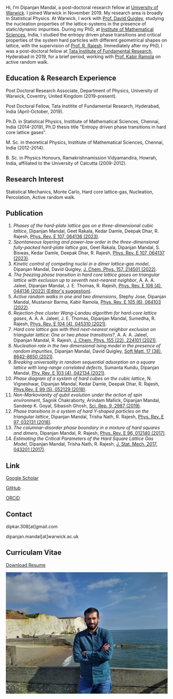 Hi, I’m Dipanjan Mandal, a post-doctoral research fellow at [University of Warwick](https://warwick.ac.uk/fac/sci/physics/). I joined Warwick in November 2019. My research area is broadly in Statistical Physics. At Warwick, I work with [Prof. David Quigley](https://warwick.ac.uk/fac/sci/physics/staff/research/dquigley/), studying the nucleation properties of the lattice-systems in the presence of static/dynamic impurities. During my PhD, at [Institute of Mathematical Sciences](https://www.imsc.res.in/), India, I studied the entropy driven phase transitions and critical properties of the system hard particles with different geometrical shapes on lattice, with the supervision of [Prof. R. Rajesh](https://sites.google.com/view/rrajeshshomepage/home). Immediately after my PhD, I was a post-doctoral fellow at [Tata Institute of Fundamental Research](https://www.tifrh.res.in/), Hyderabad in 2019, for a brief period, working with [Prof. Kabir Ramola](https://www.tifrh.res.in/~kramola/) on active random walk.

## Education & Research Experience
Post Doctoral Research Associate, Department of Physics, University of Warwick, Coventry, United Kingdom (2019-present). 

Post Doctoral Fellow, Tata Institite of Fundamental Research, Hyderabad, India (April-October, 2019).

Ph.D. in Statistical Physics, Institiute of Mathematical Sciences, Chennai, India (2014-2019), Ph.D thesis title "Entropy driven phase transitions in hard core lattice gases".

M. Sc. in theoretical Physics, Institiute of Mathematical Sciences, Chennai, India (2012-2014).

B. Sc. in Physics Honours, Ramakrishnamission Vidyamandira, Howrah, India, affiliated to the University of Calcutta (2009-2012).

## Research Interest
Statistical Mechanics, Monte Carlo, Hard core lattice-gas, Nucleation, Percolation, Active random walk.

## Publication
1. *Phases of the hard-plate lattice gas on a three-dimensional cubic lattice*, Dipanjan Mandal, Geet Rakala, Kedar Damle, Deepak Dhar, R. Rajesh, [Phys. Rev. E 107, 064136 (2023)](https://doi.org/10.1103/PhysRevE.107.064136).
1. *Spontaneous layering and power-law order in the three-dimensional fully-packed hard-plate lattice gas*, Geet Rakala, Dipanjan Mandal, S. Biswas, Kedar Damle, Deepak Dhar, R. Rajesh, [Phys. Rev. E 107, 064137 (2023)](https://doi.org/10.1103/PhysRevE.107.064137).
1. *Kinetic control of competing nuclei in a dimer lattice-gas model*, Dipanjan Mandal, David Quigley, [J. Chem. Phys. 157, 214501 (2022)](https://doi.org/10.1063/5.0120483).
1. *The freezing phase transition in hard core lattice gases on triangular lattice with exclusion up to seventh next-nearest neighbor*, A. A. A. Jaleel, Dipanjan Mandal, J. E. Thomas, R. Rajesh, [Phys. Rev. E 106 (4), 044136 (2022) (Editor's suggestion)](https://doi.org/10.1103/PhysRevE.106.044136).
1. *Active random walks in one and two dimensions*, Stephy Jose, Dipanjan Mandal, Mustansir Barma, Kabir Ramola, [Phys. Rev. E 105 (6), 064103 (2022)](https://doi.org/10.1103/PhysRevE.105.064103).
1. *Rejection-free cluster Wang-Landau algorithm for hard-core lattice gases*, A. A. A. Jaleel, J. E. Thomas, Dipanjan Mandal, Sumedha, R. Rajesh, [Phys. Rev. E 104 (4), 045310 (2021)](https://doi.org/10.1103/PhysRevE.104.045310).
1. *Hard core lattice gas with third next-nearest neighbor exclusion on triangular lattice: One or two phase transitions?*, A. A. A. Jaleel, Dipanjan Mandal, R. Rajesh, [J. Chem. Phys. 155 (22), 224101 (2021)](https://doi.org/10.1063/5.0066098).
1. *Nucleation rate in the two dimensional Ising model in the presence of random impurities*, Dipanjan Mandal, David Quigley, [Soft Matt. 17 (38), 8642-8650 (2021)](https://pubs.rsc.org/en/content/articlelanding/2021/SM/D1SM01172C).
1. *Breaking universality in random sequential adsorption on a square lattice with long-range correlated defects*, Sumanta Kundu, Dipanjan Mandal, [Phy. Rev. E 103 (4), 042134 (2021)](https://doi.org/10.1103/PhysRevE.103.042134).
1. *Phase diagram of a system of hard cubes on the cubic lattice*, N. Vigneshwar, Dipanjan Mandal, Kedar Damle, Deepak Dhar, R. Rajesh, [Phys.Rev. E 99 (5), 052129 (2019)](https://doi.org/10.1103/PhysRevE.99.052129).
1. *Non-Markovianity of qubit evolution under the action of spin environment*, Sagnik Chakraborty, Arindam Mallick, Dipanjan Mandal, Sandeep K. Goyal, Sibasish Ghosh,
[Sci. Rep. 9, 2987 (2019)](https://doi.org/10.1038/s41598-019-39140-2).
1. *Phase transitions in a system of hard Y-shaped particles on the triangular lattice*, Dipanjan Mandal, Trisha Nath, R. Rajesh, [Phys. Rev. E 97, 032131 (2018)](https://doi.org/10.1103/PhysRevE.97.032131).
1. *The columnar-disorder phase boundary in a mixture of hard squares and dimers*, Dipanjan Mandal, R. Rajesh, [Phys. Rev. E 96, 012140 (2017)](https://doi.org/10.1103/PhysRevE.96.012140).
1. *Estimating the Critical Parameters of the Hard Square Lattice Gas Model*, Dipanjan Mandal, Trisha Nath, R. Rajesh, [J. Stat. Mech. 2017, 043201 (2017)](https://iopscience.iop.org/article/10.1088/1742-5468/aa650e/meta).

## Link
[Google Scholar](https://scholar.google.com/citations?user=GdKlKm0AAAAJ&hl=en) 

[GitHub](https://github.com/dipanjan308)

[ORCiD](https://orcid.org/0000-0002-8508-9619)

## Contact
dipkar.308[at]gmail.com

dipanjan.mandal[at]warwick.ac.uk

## Curriculam Vitae
[Download Resume](https://github.com/dipanjan308/dipanjan308.github.io/files/13231345/cv_dipanjan.pdf)

![Octocat](dipanjan_photo.jpg)
